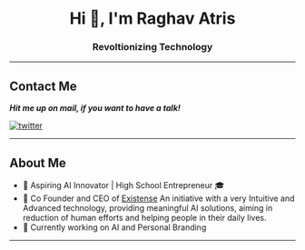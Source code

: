 <h1 align="center">Hi 👋, I'm Raghav Atris</h1>
<h3 align="center">Revoltionizing Technology</h3>


---

## Contact Me

***Hit me up on mail, if you want to have a talk!***

<a href="mailto:atrisraghav@gmail.com" target="_blank"><img src="https://img.shields.io/badge/Gmail-D14836?style=for-the-badge&logo=gmail&logoColor=white" alt="twitter"></a>

---

## About Me
- 🔭 Aspiring AI Innovator | High School Entrepreneur 🎓
- 🚀 Co Founder and CEO of [Existense](https://www.existense.in) An initiative with a very Intuitive and Advanced technology, providing meaningful AI solutions, aiming in reduction of human efforts and helping people in their daily lives. 
 - 💪 Currently working on AI and Personal Branding
---
